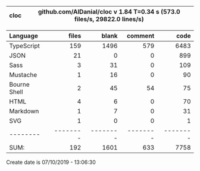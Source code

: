 
cloc|github.com/AlDanial/cloc v 1.84  T=0.34 s (573.0 files/s, 29822.0 lines/s)
--- | ---

Language|files|blank|comment|code
:-------|-------:|-------:|-------:|-------:
TypeScript|159|1496|579|6483
JSON|21|0|0|899
Sass|3|31|0|109
Mustache|1|16|0|90
Bourne Shell|2|45|54|75
HTML|4|6|0|70
Markdown|1|7|0|31
SVG|1|0|0|1
--------|--------|--------|--------|--------
SUM:|192|1601|633|7758

Create date is 07/10/2019 - 13:06:30

